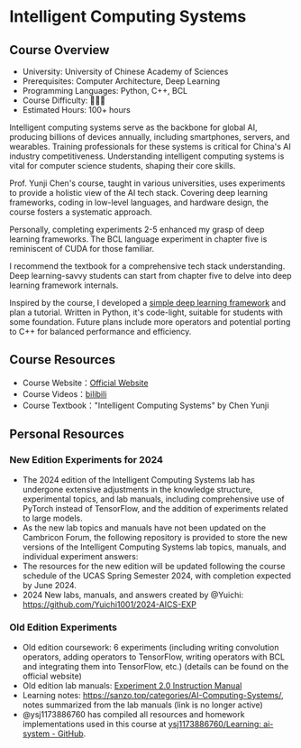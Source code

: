 # Intelligent Computing Systems

## Course Overview

- University: University of Chinese Academy of Sciences
- Prerequisites: Computer Architecture, Deep Learning
- Programming Languages: Python, C++, BCL
- Course Difficulty: 🌟🌟🌟
- Estimated Hours: 100+ hours

Intelligent computing systems serve as the backbone for global AI, producing billions of devices annually, including smartphones, servers, and wearables. Training professionals for these systems is critical for China's AI industry competitiveness. Understanding intelligent computing systems is vital for computer science students, shaping their core skills.

Prof. Yunji Chen's course, taught in various universities, uses experiments to provide a holistic view of the AI tech stack. Covering deep learning frameworks, coding in low-level languages, and hardware design, the course fosters a systematic approach.

Personally, completing experiments 2-5 enhanced my grasp of deep learning frameworks. The BCL language experiment in chapter five is reminiscent of CUDA for those familiar.

I recommend the textbook for a comprehensive tech stack understanding. Deep learning-savvy students can start from chapter five to delve into deep learning framework internals.

Inspired by the course, I developed a [simple deep learning framework](https://github.com/ysj1173886760/PyToy) and plan a tutorial. Written in Python, it's code-light, suitable for students with some foundation. Future plans include more operators and potential porting to C++ for balanced performance and efficiency.

## Course Resources

- Course Website：[Official Website](https://novel.ict.ac.cn/aics/)
- Course Videos：[bilibili](https://space.bilibili.com/494117284)
- Course Textbook："Intelligent Computing Systems" by Chen Yunji

## Personal Resources

### New Edition Experiments for 2024

- The 2024 edition of the Intelligent Computing Systems lab has undergone extensive adjustments in the knowledge structure, experimental topics, and lab manuals, including comprehensive use of PyTorch instead of TensorFlow, and the addition of experiments related to large models.
- As the new lab topics and manuals have not been updated on the Cambricon Forum, the following repository is provided to store the new versions of the Intelligent Computing Systems lab topics, manuals, and individual experiment answers:
- The resources for the new edition will be updated following the course schedule of the UCAS Spring Semester 2024, with completion expected by June 2024.
- 2024 New labs, manuals, and answers created by @Yuichi: https://github.com/Yuichi1001/2024-AICS-EXP

### Old Edition Experiments

- Old edition coursework: 6 experiments (including writing convolution operators, adding operators to TensorFlow, writing operators with BCL and integrating them into TensorFlow, etc.) (details can be found on the official website)
- Old edition lab manuals: [Experiment 2.0 Instruction Manual](https://forum.cambricon.com/index.php?m=content&c=index&a=show&catid=155&id=708)
- Learning notes: https://sanzo.top/categories/AI-Computing-Systems/, notes summarized from the lab manuals (link is no longer active)
- @ysj1173886760 has compiled all resources and homework implementations used in this course at [ysj1173886760/Learning: ai-system - GitHub](https://github.com/ysj1173886760/Learning/tree/master/ai-system).
